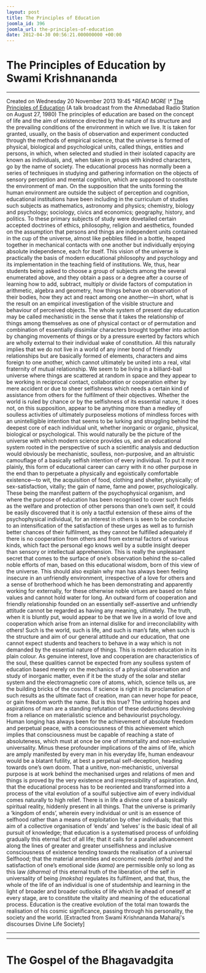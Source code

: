 ```yaml
---
layout: post
title: The Principles of Education
joomla_id: 396
joomla_url: the-principles-of-education
date: 2012-04-30 00:56:21.000000000 +00:00
---
```

# The Principles of Education by Swami Krishnananda
* * *
Created on Wednesday 20 November 2013 19:45
**READ MORE \\\** [The Principles of Education](http://www.swami-krishnananda.org/disc/disc_84.html)
(A talk broadcast from the Ahmedabad Radio Station on August 27, 1980) 
The principles of education are based on the concept of life and the aim of existence directed by the nature of its structure and the prevailing conditions of the environment in which we live. It is taken for granted, usually, on the basis of observation and experiment conducted through the methods of empirical science, that the universe is formed of physical, biological and psychological units, called things, entities and persons, in which, when selected and studied in their isolated capacity are known as individuals, and, when taken in groups with kindred characters, go by the name of society. The educational process has normally been a series of techniques in studying and gathering information on the objects of sensory perception and mental cognition, which are supposed to constitute the environment of man.
On the supposition that the units forming the human environ­ment are outside the subject of perception and cognition, educational institutions have been including in the curriculum of studies such subjects as mathematics, astronomy and physics; chemistry, biology and psychology; sociology, civics and economics; geography, history, and politics. To these primary subjects of study were dovetailed certain accepted doctrines of ethics, philosophy, religion and aesthetics, founded on the assumption that persons and things are independent units contained in the cup of the universe, almost like pebbles filled in a bottle, heaped together in mechanical contacts with one another but individually enjoying absolute independence, each for itself. This vision of the universe is practically the basis of modern educational philosophy and psychology and its implementation in the teaching field of institutions. We, thus, hear students being asked to choose a group of subjects among the several enumerated above, and they obtain a pass or a degree after a course of learning how to add, subtract, multiply or divide factors of computation in arithmetic, algebra and geometry, how things behave on observation of their bodies, how they act and react among one another—in short, what is the result on an empirical investigation of the visible structure and behaviour of perceived objects.
The whole system of present day education may be called mechanistic in the sense that it takes the relationship of things among themselves as one of physical contact or of permutation and combination of essentially dissimilar characters brought together into action by changing movements of things or by a pressure exerted by factors which are wholly external to their individual wake of constitution. All this naturally implies that we do not live in a world of any inner bond of friendly relationships but are basically formed of elements, characters and aims foreign to one another, which cannot ultimately be united into a real, vital fraternity of mutual relationship. We seem to be living in a billiard-ball universe where things are scattered at random in space and they appear to be working in reciprocal contact, collaboration or cooperation either by mere accident or due to sheer selfishness which needs a certain kind of assistance from others for the fulfilment of their objectives. Whether the world is ruled by chance or by the selfishness of its essential nature, it does not, on this supposition, appear to be anything more than a medley of soulless activities of ultimately purposeless motions of mindless forces with an unintelligible intention that seems to be lurking and struggling behind the deepest core of each individual unit, whether inorganic or organic, physical, biological or psychological.
This would naturally be the picture of the universe with which modern science provides us, and an educational system rooted in the perspective of such a scientific analysis and deduction would obviously be mechanistic, soulless, non-purposive, and an altruistic camouflage of a basically selfish intention of every individual. To put it more plainly, this form of educational career can carry with it no other purpose in the end than to perpetuate a physically and egoistically comfortable existence—to wit, the acquisition of food, clothing and shelter, physically; of sex-satisfaction, vitally; the gain of name, fame and power, psychologically. These being the manifest pattern of the psychophysical organism, and where the purpose of education has been recognised to cover such fields as the welfare and protection of other persons than one’s own self, it could be easily discovered that it is only a tactful extension of these aims of the psychophysical individual, for an interest in others is seen to be conducive to an intensification of the satisfaction of these urges as well as to furnish better chances of their fulfilment, as they cannot be fulfilled adequately if there is no cooperation from others and from external factors of various kinds, which fact the personal ego knows well by a subtle insight deeper than sensory or intellectual apprehension.
This is really the unpleasant secret that comes to the surface of one’s observation behind the so-called noble efforts of man, based on this educational wisdom, born of this view of the universe. This should also explain why man has always been feeling insecure in an unfriendly environment, irrespective of a love for others and a sense of brotherhood which he has been demonstrating and apparently working for externally, for these otherwise noble virtues are based on false values and cannot hold water for long. An outward form of cooperation and friendly relationship founded on an essentially self-assertive and unfriendly attitude cannot be regarded as having any meaning, ultimately. The truth, when it is bluntly put, would appear to be that we live in a world of love and cooperation which arise from an internal dislike for and irreconcilability with others! Such is the world, such is life, and such is man’s fate, when such is the structure and aim of our general attitude and our education, that one cannot expect students and teachers to behave in a way which is not demanded by the essential nature of things. This is modern education in its plain colour.
As genuine interest, love and cooperation are characteristics of the soul, these qualities cannot be expected from any soulless system of education based merely on the mechanics of a physical observation and study of inorganic matter, even if it be the study of the solar and stellar system and the electromagnetic core of atoms, which, science tells us, are the building bricks of the cosmos. If science is right in its proclamation of such results as the ultimate fact of creation, man can never hope for peace, or gain freedom worth the name.
But is this true? The untiring hopes and aspirations of man are a standing refutation of these deductions devolving from a reliance on materialistic science and behaviourist psychology. Human longing has always been for the achievement of absolute freedom and perpetual peace, with a consciousness of this achievement which implies that consciousness must be capable of reaching a state of absoluteness, which must at once be one of immortality and non-exclusive universality. Minus these profounder implications of the aims of life, which are amply manifested by every man in his everyday life, human endeavour would be a blatant futility, at best a perpetual self-deception, heading towards one’s own doom. That a unitive, non-mechanistic, universal purpose is at work behind the mechanised urges and relations of men and things is proved by the very existence and irrepressibility of aspiration. And, that the educational process has to be reoriented and transformed into a process of the vital evolution of a soulful subjective aim of every individual comes naturally to high relief. There is in life a divine core of a basically spiritual reality, hiddenly present in all things.
That the universe is primarily a ‘kingdom of ends’, wherein every individual or unit is an essence of selfhood rather than a means of exploitation by other individuals; that this aim of a collective organisation of ‘ends’ and ‘selves’ is the basic ideal of all pursuit of knowledge; that education is a systematised process of unfolding gradually this eternal fact of all life; that it calls for a parallel advancement along the lines of greater and greater unselfishness and inclusive consciousness of existence tending towards the realisation of a universal Selfhood; that the material amenities and economic needs _(artha)_ and the satisfaction of one’s emotional side _(kama)_ are permissible only so long as this law _(dharma)_ of this eternal truth of the liberation of the self in universality of being _(moksha)_ regulates its fulfilment, and that, thus, the whole of the life of an individual is one of studentship and learning in the light of broader and broader outlooks of life which lie ahead of oneself at every stage, are to constitute the vitality and meaning of the educational process. Education is the creative evolution of the total man towards the realisation of his cosmic significance, passing through his personality, the society and the world.
[Extracted from Swami Krishnananda Maharaj's discourses Divine Life Society]
* * *
* * *
# The Gospel of the Bhagavadgita

